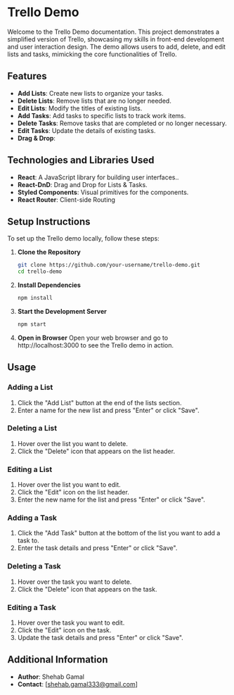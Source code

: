 # Trello Demo

Welcome to the Trello Demo documentation. This project demonstrates a simplified version of Trello, showcasing my skills in front-end development and user interaction design. The demo allows users to add, delete, and edit lists and tasks, mimicking the core functionalities of Trello.

## Features

- **Add Lists**: Create new lists to organize your tasks.
- **Delete Lists**: Remove lists that are no longer needed.
- **Edit Lists**: Modify the titles of existing lists.
- **Add Tasks**: Add tasks to specific lists to track work items.
- **Delete Tasks**: Remove tasks that are completed or no longer necessary.
- **Edit Tasks**: Update the details of existing tasks.
- **Drag & Drop**:  

## Technologies and Libraries Used

- **React**: A JavaScript library for building user interfaces..
- **React-DnD**: Drag and Drop for Lists & Tasks.
- **Styled Components**: Visual primitives for the components.
- **React Router**: Client-side Routing

## Setup Instructions

To set up the Trello demo locally, follow these steps:

1. **Clone the Repository**
   ```sh
   git clone https://github.com/your-username/trello-demo.git
   cd trello-demo
2. **Install Dependencies**
   ```sh
   npm install
3. **Start the Development Server**
   ```sh
   npm start
4. **Open in Browser**
  Open your web browser and go to http://localhost:3000 to see the Trello demo in action.

## Usage

### Adding a List

1. Click the "Add List" button at the end of the lists section.
2. Enter a name for the new list and press "Enter" or click "Save".

### Deleting a List

1. Hover over the list you want to delete.
2. Click the "Delete" icon that appears on the list header.

### Editing a List

1. Hover over the list you want to edit.
2. Click the "Edit" icon on the list header.
3. Enter the new name for the list and press "Enter" or click "Save".

### Adding a Task

1. Click the "Add Task" button at the bottom of the list you want to add a task to.
2. Enter the task details and press "Enter" or click "Save".

### Deleting a Task

1. Hover over the task you want to delete.
2. Click the "Delete" icon that appears on the task.

### Editing a Task

1. Hover over the task you want to edit.
2. Click the "Edit" icon on the task.
3. Update the task details and press "Enter" or click "Save".

## Additional Information

- **Author**: Shehab Gamal
- **Contact**: [shehab.gamal333@gmail.com]



